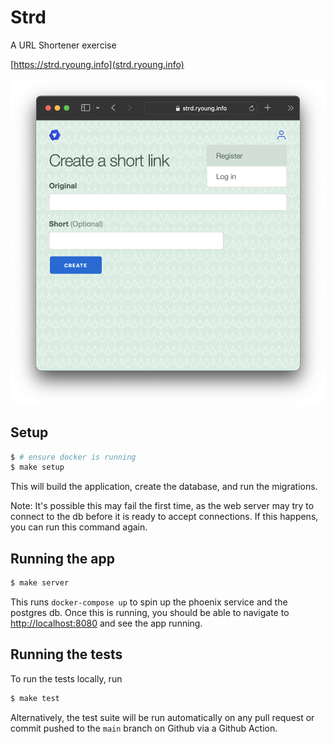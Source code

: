 # Strd
A URL Shortener exercise

[https://strd.ryoung.info](strd.ryoung.info)

![img](priv/static/images/screenshot.png)



## Setup
```bash
$ # ensure docker is running
$ make setup
```
This will build the application, create the database, and run the migrations.  

Note: It's possible this may fail the first time, as the web server may try to connect to the db before it is ready to accept connections.  If this happens, you can run this command again.

## Running the app
```bash
$ make server
```
This runs `docker-compose up` to spin up the phoenix service and the postgres db.  Once this is running, you should be able to navigate to [http://localhost:8080](http://localhost:8080) and see the app running.

## Running the tests
To run the tests locally, run
```bash
$ make test
```

Alternatively, the test suite will be run automatically on any pull request or commit pushed to the `main` branch on Github via a Github Action.
